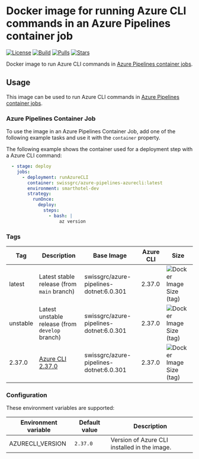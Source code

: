 # Docker image for running Azure CLI commands in an Azure Pipelines container job

<!-- markdownlint-disable MD013 -->
[![License](https://img.shields.io/badge/license-MIT-blue.svg?style=flat-square)](https://github.com/swissgrc/docker-azure-pipelines-azurecli/blob/main/LICENSE) [![Build](https://img.shields.io/github/workflow/status/swissgrc/docker-azure-pipelines-azurecli/Build/develop?style=flat-square)](https://github.com/swissgrc/docker-azure-pipelines-azurecli/actions/workflows/publish.yml) [![Pulls](https://img.shields.io/docker/pulls/swissgrc/azure-pipelines-azurecli.svg?style=flat-square)](https://hub.docker.com/r/swissgrc/azure-pipelines-azurecli) [![Stars](https://img.shields.io/docker/stars/swissgrc/azure-pipelines-azurecli.svg?style=flat-square)](https://hub.docker.com/r/swissgrc/azure-pipelines-azurecli)
<!-- markdownlint-restore -->

Docker image to run Azure CLI commands in [Azure Pipelines container jobs].

## Usage

This image can be used to run Azure CLI commands in [Azure Pipelines container jobs].

### Azure Pipelines Container Job

To use the image in an Azure Pipelines Container Job, add one of the following example tasks and use it with the `container` property.

The following example shows the container used for a deployment step with a Azure CLI command:

```yaml
  - stage: deploy
    jobs:
      - deployment: runAzureCLI
        container: swissgrc/azure-pipelines-azurecli:latest
        environment: smarthotel-dev
        strategy:
          runOnce:
            deploy:
              steps:
                - bash: |
                    az version
```

### Tags

| Tag      | Description                                                                                        | Base Image                              | Azure CLI | Size                                                                                                                              |
|----------|----------------------------------------------------------------------------------------------------|-----------------------------------------|-----------|-----------------------------------------------------------------------------------------------------------------------------------|
| latest   | Latest stable release (from `main` branch)                                                         | swissgrc/azure-pipelines-dotnet:6.0.301 | 2.37.0    | ![Docker Image Size (tag)](https://img.shields.io/docker/image-size/swissgrc/azure-pipelines-azurecli/latest?style=flat-square)   |
| unstable | Latest unstable release (from `develop` branch)                                                    | swissgrc/azure-pipelines-dotnet:6.0.301 | 2.37.0    | ![Docker Image Size (tag)](https://img.shields.io/docker/image-size/swissgrc/azure-pipelines-azurecli/unstable?style=flat-square) |
| 2.37.0   | [Azure CLI 2.37.0](https://docs.microsoft.com/en-us/cli/azure/release-notes-azure-cli#may-24-2022) | swissgrc/azure-pipelines-dotnet:6.0.301 | 2.37.0    | ![Docker Image Size (tag)](https://img.shields.io/docker/image-size/swissgrc/azure-pipelines-azurecli/2.37.0?style=flat-square)   |

### Configuration

These environment variables are supported:

| Environment variable   | Default value        | Description                                                      |
|------------------------|----------------------|------------------------------------------------------------------|
| AZURECLI_VERSION       | `2.37.0`             | Version of Azure CLI installed in the image.                     |

[Azure Pipelines container jobs]: https://docs.microsoft.com/en-us/azure/devops/pipelines/process/container-phases
